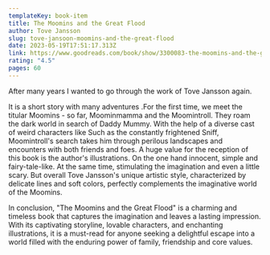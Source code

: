```yaml
---
templateKey: book-item
title: The Moomins and the Great Flood
author: Tove Jansson
slug: tove-jansoon-moomins-and-the-great-flood
date: 2023-05-19T17:51:17.313Z
link: https://www.goodreads.com/book/show/3300083-the-moomins-and-the-great-flood?from_search=true&from_srp=true&qid=BtGeX3iKSg&rank=1
rating: "4.5"
pages: 60
---
```

After many years I wanted to go through the work of Tove Jansson again.

It is a short story with many adventures .For the first time, we meet the titular Moomins - so far, Moominmamma and the Moomintroll. They roam the dark world in search of Daddy Mummy.   With the help of a diverse cast of weird characters like  Such as the constantly frightened Sniff, Moomintroll's search takes him through perilous landscapes and encounters with both friends and foes.
A huge value for the reception of this book is the author's illustrations. On the one hand innocent, simple and fairy-tale-like. At the same time, stimulating the imagination and even a little scary. But overall Tove Jansson's unique artistic style, characterized by delicate lines and soft colors, perfectly complements the imaginative world of the Moomins.

In conclusion, "The Moomins and the Great Flood" is a charming and timeless book that captures the imagination and leaves a lasting impression. With its captivating storyline, lovable characters, and enchanting illustrations, it is a must-read for anyone seeking a delightful escape into a world filled with the enduring power of family, friendship and core values.